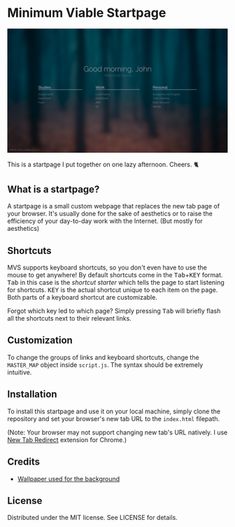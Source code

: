 # Minimum Viable Startpage

![Screenshot](https://raw.githubusercontent.com/0-Tikaro/minimum-viable-startpage/master/docs/screenshot.png)

This is a startpage I put together on one lazy afternoon. Cheers. :cat2:

## What is a startpage?
A startpage is a small custom webpage that replaces the new tab page of your browser. It's usually done for the sake of aesthetics or to raise the efficiency of your day-to-day work with the Internet. (But mostly for aesthetics)

## Shortcuts
MVS supports keyboard shortcuts, so you don't even have to use the mouse to get anywhere! By default shortcuts come in the <kbd>Tab</kbd>+<kbd>KEY</kbd> format. <kbd>Tab</kbd> in this case is the *shortcut starter* which tells the page to start listening for shortcuts. <kbd>KEY</kbd> is the actual shortcut unique to each item on the page. Both parts of a keyboard shortcut are customizable.

Forgot which key led to which page? Simply pressing <kbd>Tab</kbd> will briefly flash all the shortcuts next to their relevant links.

## Customization
To change the groups of links and keyboard shortcuts, change the `MASTER_MAP` object inside `script.js`. The syntax should be extremely intuitive.

## Installation
To install this startpage and use it on your local machine, simply clone the repository and set your browser's new tab URL to the `index.html` filepath.

(Note: Your browser may not support changing new tab's URL natively. I use [New Tab Redirect](https://chrome.google.com/webstore/detail/new-tab-redirect/icpgjfneehieebagbmdbhnlpiopdcmna) extension for Chrome.)

## Credits
* [Wallpaper used for the background](https://wallpapercave.com/wp/VD8ldiL.jpg)

## License
Distributed under the MIT license. See LICENSE for details.
